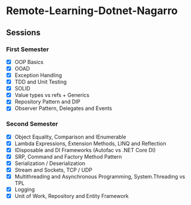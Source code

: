 # Remote-Learning-Dotnet-Nagarro

## Sessions

### First Semester
- [x] OOP Basics
- [x] OOAD
- [x] Exception Handling
- [x] TDD and Unit Testing
- [x] SOLID
- [x] Value types vs refs + Generics
- [x] Repository Pattern and DIP
- [x] Observer Pattern, Delegates and Events

### Second Semester
- [x] Object Equality, Comparison and IEnumerable
- [x] Lambda Expressions, Extension Methods, LINQ and Reflection
- [x] IDisposable and DI Frameworks (Autofac vs .NET Core DI)
- [x] SRP, Command and Factory Method Pattern
- [x] Serialization / Deserialization
- [x] Stream and Sockets, TCP / UDP
- [x] Multithreading and Asynchronous Programming, System.Threading vs TPL
- [x] Logging  
- [x] Unit of Work, Repository and Entity Framework
